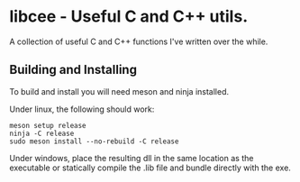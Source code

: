 # libcee - Useful C and C++ utils.

A collection of useful C and C++ functions I've written over the while.

## Building and Installing

To build and install you will need meson and ninja installed.

Under linux, the following should work:

    meson setup release
    ninja -C release
    sudo meson install --no-rebuild -C release

Under windows, place the resulting dll in the same location as the executable or statically compile the .lib file and bundle directly with the exe.